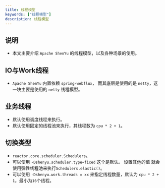 ```yaml
---
title: 线程模型
keywords: ["线程模型"]
description: 线程模型
---
```


## 说明

* 本文主要介绍 `Apache ShenYu` 的线程模型，以及各种场景的使用。

## IO与Work线程

* `Apache ShenYu` 内置依赖 `spring-webflux`， 而其底层是使用的是 `netty`，这一块主要是使用的 `netty` 线程模型。

## 业务线程

* 默认使用调度线程来执行。
* 默认使用固定的线程池来执行，其线程数为 `cpu * 2 + 1`。

## 切换类型

* `reactor.core.scheduler.Schedulers`。
* 可以使用 `-Dshenyu.scheduler.type=fixed` 这个是默认。 设置其他的值 就会使用弹性线程池来执行`Schedulers.elastic()`。
* 可以使用 `-Dshenyu.work.threads = xx` 来指定线程数量，默认为 `cpu * 2 + 1`，最小为`16`个线程。





